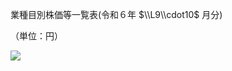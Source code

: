 業種目別株価等一覧表(令和６年 $\\L9\\cdot10$ 月分)

（単位：円）

![](https://www.nta.go.jp/tmp/8a388a30-21ed-4545-9672-c227761af15f/images/2d6465b2f1b45ea08f891515292e9751beb3aff640da5b3821d85b1e28c273b7.jpg)